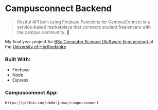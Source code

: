# Campusconnect Backend 

> Restful API built using Firebase Functions for CampusConnect is a service-based marketplace that connects student freelancers with the campus community. 💸 

My final year project for [BSc Computer Science (Software Engineering) ](https://www.herts.ac.uk/courses/computer-science-software-engineering3) at the [University of Hertfordshire ](https://www.herts.ac.uk/)

### Built With:
- Firebase
- Node
- Express

### Campusconnect App:
```
https://github.com/abduljamac/campusconnect
```